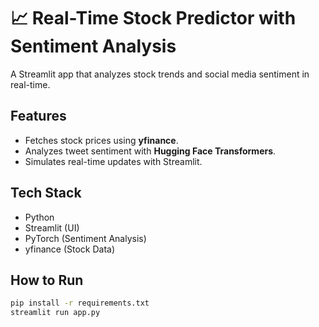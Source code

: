 # 📈 Real-Time Stock Predictor with Sentiment Analysis  


A Streamlit app that analyzes stock trends and social media sentiment in real-time.

## Features  
- Fetches stock prices using **yfinance**.  
- Analyzes tweet sentiment with **Hugging Face Transformers**.  
- Simulates real-time updates with Streamlit.  

## Tech Stack  
- Python  
- Streamlit (UI)  
- PyTorch (Sentiment Analysis)  
- yfinance (Stock Data)  

## How to Run  
```bash
pip install -r requirements.txt
streamlit run app.py